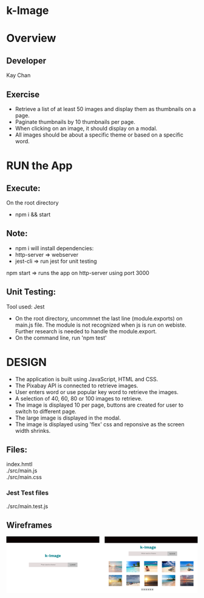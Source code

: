 # k-Image 

# Overview
## Developer
Kay Chan

## Exercise
- Retrieve a list of at least 50 images and display them as thumbnails on a page.
- Paginate thumbnails by 10 thumbnails per page.
- When clicking on an image, it should display on a modal.
- All images should be about a specific theme or based on a specific word.

# RUN the App
## Execute:
On the root directory
  - npm i && start

## Note:
  - npm i will install dependencies:  
  - http-server => webserver
  - jest-cli  => run jest for unit testing

npm start => runs the app on http-server using port 3000

## Unit Testing:
Tool used: Jest

- On the root directory, uncommnet the last line (module.exports) on main.js file.  The module is not recognized when js is run on webiste. Further research is needed to handle the module.export. 
- On the command line, run 'npm test'

# DESIGN
- The application is built using JavaScript, HTML and CSS. 
- The Pixabay API is connected to retrieve images.
- User enters word or use popular key word to retrieve the images.
- A selection of 40, 60, 80 or 100 images to retrieve.
- The image is displayed 10 per page, buttons are created for user to switch to different page.
- The large image is displayed in the modal.
- The image is displayed using 'flex' css and reponsive as the screen width shrinks.

## Files:
  index.hmtl  </br>
  ./src/main.js </br>
  ./src/main.css

### Jest Test files
  ./src/main.test.js

## Wireframes
![kImage Wireframe Design](./asset/kImage.png)

